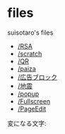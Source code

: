 # files
suisotaro's files

- [/RSA](./RSA/)
- [/scratch](./scratch/)
- [/QR](./QR/)
- [/paiza](./paiza/)
- [/広告ブロック](./Advertisement/)
- [/地震](./Earthquake/)
- [/popup](./popup/)
- [/Fullscreen](./Fullscreen/)
- [/PageEdit](./PageEdit/)

変になる文字:
~~~
‮
~~~
